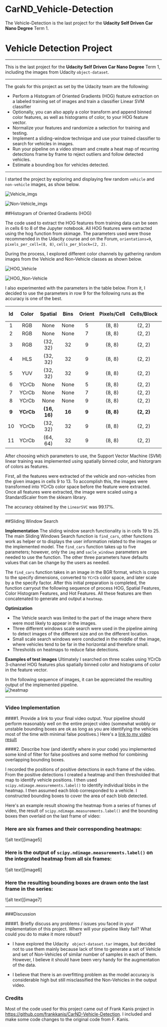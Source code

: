 # CarND_Vehicle-Detection
The Vehicle-Detection is the last project for the **Udacity Self Driven Car Nano Degree** Term 1.


# Vehicle Detection Project

---
This is the last project for the **Udacity Self Driven Car Nano Degree** Term 1, including the images from Udacity `object-dataset`. 

---
The goals for this project as set by the Udacity team are the following:

* Perform a Histogram of Oriented Gradients (HOG) feature extraction on a labeled training set of images and train a classifier Linear SVM classifier
* Optionally, you can also apply a color transform and append binned color features, as well as histograms of color, to your HOG feature vector.
* Normalize your features and randomize a selection for training and testing.
* Implement a sliding-window technique and use your trained classifier to search for vehicles in images.
* Run your pipeline on a video stream and create a heat map of recurring detections frame by frame to reject outliers and follow detected vehicles.
* Estimate a bounding box for vehicles detected.

[//]: # (Image References)
[Vehicle_imgs]: ./writeup_imgs/Vehicle_imgs.png
[Non-Vehicle_imgs]: ./writeup_imgs/Non-Vehicle_imgs.png
[HOG_Vehicle]: ./writeup_imgs/HOG_Vehicle.png
[HOG_Non-Vehicle]: ./writeup_imgs/HOG_Non-Vehicle.png
[img_with_grid]: ./writeup_imgs/img_with_grid.png
[windows_overlap]: ./writeup_imgs/windows_overlap.png
[heatmap]: ./writeup_imgs/heatmap.png
[out_project_video.mp4]: ./videos/out_project_video.mp4.mp4


---

I started the project by exploring and displaying few random `vehicle` and `non-vehicle` images, as show below.

![Vehicle_imgs]


![Non-Vehicle_imgs]

##Histogram of Oriented Gradients (HOG)



The code used to extract the HOG features from training data can be seen in cells 6 to 8 of the Jupyter notebook. All HOG features were extracted using the hog function from skimage.  The parameters used were those recommended in the Udacity course and on the Forum, `orientations=9`, `pixels_per_cell=(8, 8)`, `cells_per_block=(2, 2)`.  


During the process, I explored different color channels by gathering random images from the Vehicle and Non-Vehicle classes as shown below.

![HOG_Vehicle]

![HOG_Non-Vehicle]

I also experimented with the parameters in the table below.  From it, I decided to use the parameters in row 9 for the following runs as the accuracy is one of the best.
 
 |Id|Color|Spatial|Bins|Orient|Pixels/Cell|Cells/Block|Feature Size|Training Time|Accuracy|
|:---:|:---:|:---:|:---:|:---:|:---:|:---:|:---:|:---:|:---:|
|1|RGB|None|None|5|(8, 8)|(2, 2)|2940|80.76s|95.65%|
|2|RGB|None|None|7|(8, 8)|(2, 2)|4116|124.86s|96.36%|
|3|RGB|(32, 32)|32|9|(8, 8)|(2, 2)|8460|215.5s|98.69%|
|4|HLS|(32, 32)|32|9|(8, 8)|(2, 2)|8460|180.51s|99.32%|
|5|YUV|(32, 32)|32|9|(8, 8)|(2, 2)|8460|172.4s|99.21%|
|6|YCrCb|None|None|5|(8, 8)|(2, 2)|2940|73.3s|98.35%|
|7|YCrCb|None|None|7|(8, 8)|(2, 2)|4116|98.15s|98.27%|
|8|YCrCb|None|None|9|(8, 8)|(2, 2)|5292|123.32s|98.72%|
|**9**|**YCrCb**|**(16, 16)**|**16**|**9**|**(8, 8)**|**(2, 2)**|**6108**|**162.61s**|**99.32%**|
|10|YCrCb|(32, 32)|32|9|(8, 8)|(2, 2)|8460|165.73s|99.25%|
|11|YCrCb|(64, 64)|32|9|(8, 8)|(2, 2)|17676|204.76s|99.32%|



After choosing which parameters to use, the Support Vector Machine (SVM) linear training was implemented using spatially binned color, and historgram of colors as features.

First, all the features were extracted of the vehicle and non-vehicles from the given images in cells 9 to 13. 
To accomplish this, the images were transformed into YCrCb color space before the feature were extracted. 
Once all features were extracted, the image were scaled using a StandardScaler from the sklearn library.

The accuracy obtained by the `LinearSVC` was 99.17%.


---
##Sliding Window Search

**Implementation**
The sliding window search functionality is in cells 19 to 25.  The main Sliding Windows Search function is `find_cars`, other functions work as helper or to displays the user information related to the images or the implemented model.  The `find_cars` function takes up to five parameters; however, only the `img` and `sacle_windows` parameters are needed to use the function.  The other three parameters have defaults values that can be change by the users as needed.

The `find_cars` function takes in an image in the BGR format, which is crops to the specify dimensions, converted to `YCrCb` color space, and later scale by a the specify factor. After this initial preparation is completed, the function carryout the following sequence of process HOG, Spatial Features, Color Histogram Features, and Hot Features.  All these features are then concatenated to generate and output a `heatmap`.


**Optimization**
* The Vehicle search was limited to the part of the image where there were most likely to appear in the images. 
* Three different windows scale search were used in the pipeline aiming to detect images of the different size and on the different location.
* Small scale search windows were conducted in the middle of the image, where vehicles tend to be far in the horizontal and therefore small.
* Thresholds on heatmaps to reduce false detections.


**Examples of test images**
Ultimately I searched on three scales using YCrCb 3-channel HOG features plus spatially binned color and histograms of color in the feature vector.  

In the following sequence of images, it can be appreciated the resulting output of the implemented pipeline.  
![heatmap]




---

### Video Implementation

####1. Provide a link to your final video output.  Your pipeline should perform reasonably well on the entire project video (somewhat wobbly or unstable bounding boxes are ok as long as you are identifying the vehicles most of the time with minimal false positives.)
Here's a [link to my video result](./project_video.mp4)


####2. Describe how (and identify where in your code) you implemented some kind of filter for false positives and some method for combining overlapping bounding boxes.

I recorded the positions of positive detections in each frame of the video.  From the positive detections I created a heatmap and then thresholded that map to identify vehicle positions.  I then used `scipy.ndimage.measurements.label()` to identify individual blobs in the heatmap.  I then assumed each blob corresponded to a vehicle.  I constructed bounding boxes to cover the area of each blob detected.  

Here's an example result showing the heatmap from a series of frames of video, the result of `scipy.ndimage.measurements.label()` and the bounding boxes then overlaid on the last frame of video:

### Here are six frames and their corresponding heatmaps:

![alt text][image5]

### Here is the output of `scipy.ndimage.measurements.label()` on the integrated heatmap from all six frames:
![alt text][image6]

### Here the resulting bounding boxes are drawn onto the last frame in the series:
![alt text][image7]



---

###Discussion

####1. Briefly discuss any problems / issues you faced in your implementation of this project.  Where will your pipeline likely fail?  What could you do to make it more robust?

* I have explored the Udacity ` object-dataset.tar` images, but decided not to use them mainly because lack of time to generate a set of Vehicle and set of Non-Vehicles of similar number of samples in each of them.  However, I believe it should have been very handy for the augmentation of the data.

* I believe that there is an overfitting problem as the model accuracy is considerable high but still misclassified the Non-Vehicles in the output video. 
 

  

### Credits
Most of the code used for this project came out of Frank Kanis project in https://github.com/frankkanis/CarND-Vehicle-Detection.  I included and make some code changes to the original code from F. Kanis.

